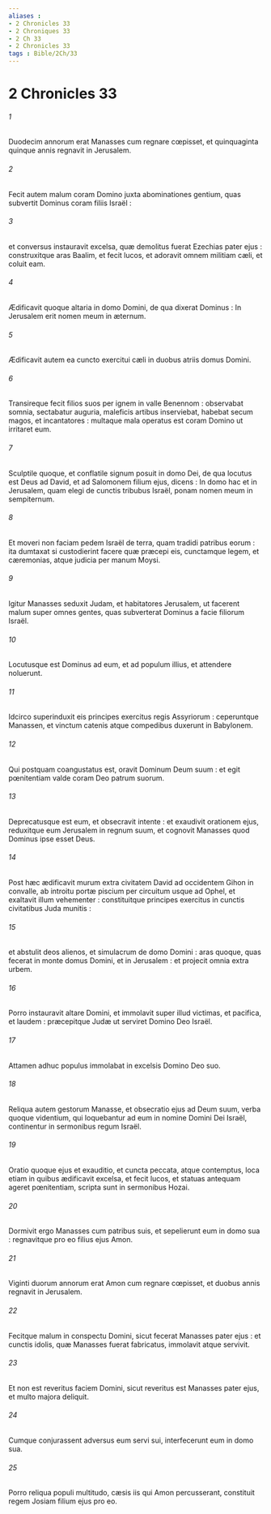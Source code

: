 ```yaml
---
aliases : 
- 2 Chronicles 33
- 2 Chroniques 33
- 2 Ch 33
- 2 Chronicles 33
tags : Bible/2Ch/33
---
```


# 2 Chronicles 33

###### 1
Duodecim annorum erat Manasses cum regnare cœpisset, et quinquaginta quinque annis regnavit in Jerusalem.
###### 2
Fecit autem malum coram Domino juxta abominationes gentium, quas subvertit Dominus coram filiis Israël :
###### 3
et conversus instauravit excelsa, quæ demolitus fuerat Ezechias pater ejus : construxitque aras Baalim, et fecit lucos, et adoravit omnem militiam cæli, et coluit eam.
###### 4
Ædificavit quoque altaria in domo Domini, de qua dixerat Dominus : In Jerusalem erit nomen meum in æternum.
###### 5
Ædificavit autem ea cuncto exercitui cæli in duobus atriis domus Domini.
###### 6
Transireque fecit filios suos per ignem in valle Benennom : observabat somnia, sectabatur auguria, maleficis artibus inserviebat, habebat secum magos, et incantatores : multaque mala operatus est coram Domino ut irritaret eum.
###### 7
Sculptile quoque, et conflatile signum posuit in domo Dei, de qua locutus est Deus ad David, et ad Salomonem filium ejus, dicens : In domo hac et in Jerusalem, quam elegi de cunctis tribubus Israël, ponam nomen meum in sempiternum.
###### 8
Et moveri non faciam pedem Israël de terra, quam tradidi patribus eorum : ita dumtaxat si custodierint facere quæ præcepi eis, cunctamque legem, et cæremonias, atque judicia per manum Moysi.
###### 9
Igitur Manasses seduxit Judam, et habitatores Jerusalem, ut facerent malum super omnes gentes, quas subverterat Dominus a facie filiorum Israël.
###### 10
Locutusque est Dominus ad eum, et ad populum illius, et attendere noluerunt.
###### 11
Idcirco superinduxit eis principes exercitus regis Assyriorum : ceperuntque Manassen, et vinctum catenis atque compedibus duxerunt in Babylonem.
###### 12
Qui postquam coangustatus est, oravit Dominum Deum suum : et egit pœnitentiam valde coram Deo patrum suorum.
###### 13
Deprecatusque est eum, et obsecravit intente : et exaudivit orationem ejus, reduxitque eum Jerusalem in regnum suum, et cognovit Manasses quod Dominus ipse esset Deus.
###### 14
Post hæc ædificavit murum extra civitatem David ad occidentem Gihon in convalle, ab introitu portæ piscium per circuitum usque ad Ophel, et exaltavit illum vehementer : constituitque principes exercitus in cunctis civitatibus Juda munitis :
###### 15
et abstulit deos alienos, et simulacrum de domo Domini : aras quoque, quas fecerat in monte domus Domini, et in Jerusalem : et projecit omnia extra urbem.
###### 16
Porro instauravit altare Domini, et immolavit super illud victimas, et pacifica, et laudem : præcepitque Judæ ut serviret Domino Deo Israël.
###### 17
Attamen adhuc populus immolabat in excelsis Domino Deo suo.
###### 18
Reliqua autem gestorum Manasse, et obsecratio ejus ad Deum suum, verba quoque videntium, qui loquebantur ad eum in nomine Domini Dei Israël, continentur in sermonibus regum Israël.
###### 19
Oratio quoque ejus et exauditio, et cuncta peccata, atque contemptus, loca etiam in quibus ædificavit excelsa, et fecit lucos, et statuas antequam ageret pœnitentiam, scripta sunt in sermonibus Hozai.
###### 20
Dormivit ergo Manasses cum patribus suis, et sepelierunt eum in domo sua : regnavitque pro eo filius ejus Amon.
###### 21
Viginti duorum annorum erat Amon cum regnare cœpisset, et duobus annis regnavit in Jerusalem.
###### 22
Fecitque malum in conspectu Domini, sicut fecerat Manasses pater ejus : et cunctis idolis, quæ Manasses fuerat fabricatus, immolavit atque servivit.
###### 23
Et non est reveritus faciem Domini, sicut reveritus est Manasses pater ejus, et multo majora deliquit.
###### 24
Cumque conjurassent adversus eum servi sui, interfecerunt eum in domo sua.
###### 25
Porro reliqua populi multitudo, cæsis iis qui Amon percusserant, constituit regem Josiam filium ejus pro eo.
